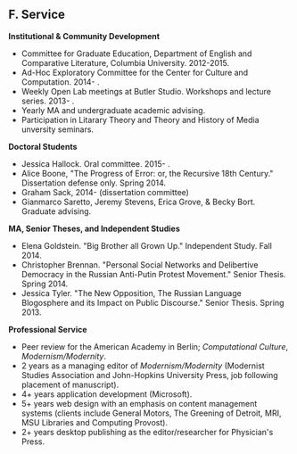 
## F. Service

**Institutional & Community Development**  

- Committee for Graduate Education, Department of English and Comparative Literature, Columbia University. 2012-2015.
- Ad-Hoc Exploratory Committee for the Center for Culture and Computation. 2014- .
- Weekly Open Lab meetings at Butler Studio. Workshops and lecture series.
2013- .
- Yearly MA and undergraduate academic advising.
- Participation in Litarary Theory and Theory and History of Media unversity
seminars.

**Doctoral Students**  

- Jessica Hallock. Oral committee. 2015- .
- Alice Boone, "The Progress of Error: or, the Recursive 18th Century." Dissertation defense only. Spring 2014.
- Graham Sack, 2014- (dissertation committee)
- Gianmarco Saretto, Jeremy Stevens, Erica Grove, & Becky Bort. Graduate advising.

**MA, Senior Theses, and Independent Studies**  

- Elena Goldstein. "Big Brother all Grown Up." Independent Study. Fall 2014.
- Christopher Brennan. "Personal Social Networks and Delibertive Democracy in
the Russian Anti-Putin Protest Movement." Senior Thesis. Spring 2014.
- Jessica Tyler. "The New Opposition, The Russian Language Blogosphere and its
Impact on Public Discourse." Senior Thesis. Spring 2013.

**Professional Service**  

- Peer review for the American Academy in Berlin; *Computational Culture*, *Modernism/Modernity*.
- 2 years as a managing editor of *Modernism/Modernity* (Modernist Studies Association and John-Hopkins University Press, job following placement of manuscript).
- 4+ years application development (Microsoft).
- 5+ years web design with an emphasis on content management systems (clients include General Motors, The Greening of Detroit, MRI, MSU Libraries and Computing Provost).
- 2+ years desktop publishing as the editor/researcher for Physician's Press.

